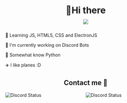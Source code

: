 <h1 align="center"> 👋Hi there <br> <a href="https://twitter.com/737_dev"><img src="https://img.shields.io/twitter/url/https/twitter.com/bukotsunikki.svg?style=social&label=Twitter @dev-737"></a>
</h1>



<p>   🌱 Learning JS, HTML5, CSS and ElectronJS </p>
<p>  🔭 I'm currently working on Discord Bots  </p>
<p>  🐍 Somewhat know Python  </p>
<p>  ✈️ I like planes :D  </p>


[//]: # "![snake gif](https://github.com/dev-737/dev-737/blob/output/github-contribution-grid-snake.svg)"

<h2 align="center"> Contact me 🤝 </h2>

<a href="https://discordapp.com/users/81440962496172032" target="_blank">
<img width="50%" align="left" alt="Discord Status" src="https://lanyard-profile-readme.vercel.app/api/701727675311587358?animated=true&&borderRadius=5px&idleMessage=Probably%20watching%20anime...">
</a>
<img width="50%" align="right" alt="Discord Status" src="https://github-readme-stats.vercel.app/api?username=dev-737&show_icons=true&theme=tokyonight">

<!--
**dev-737/dev-737** is a ✨ _special_ ✨ repository because its `README.md` (this file) appears on your GitHub profile.

Here are some ideas to get you started:

- 🔭 I’m currently working on ...
- 🌱 I’m currently learning ...
- 👯 I’m looking to collaborate on ...
- 🤔 I’m looking for help with ...
- 💬 Ask me about ...
- 📫 How to reach me: ...
- 😄 Pronouns: ...
- ⚡ Fun fact: ...
-->
